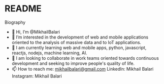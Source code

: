 # README
Biography
- 👋 Hi, I’m @MikhailBalari
- 👀 I’m interested in the development of web and mobile applications oriented to the analysis of massive data and to IoT applications. 
- 🌱 I am currently learning web and mobile apps, python, javascript, reactjs, nodejs, machine learning, AI.
- 💞️ I am looking to collaborate in work teams oriented towards continuous development and seeking to improve people's quality of life.
- 📫 How to reach me: mikhailbalari@gmail.com
                      LinkedIn: Mikhail Balari
                      Instagram: Mikhail Balari
